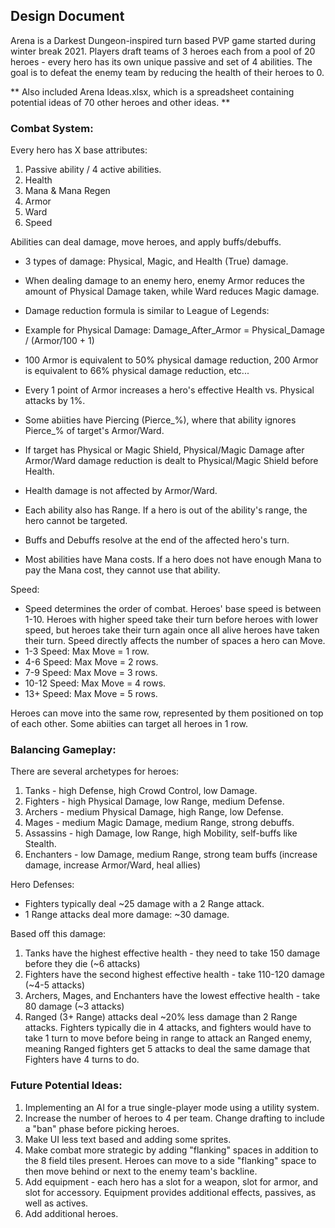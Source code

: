## Design Document

Arena is a Darkest Dungeon-inspired turn based PVP game started during winter break 2021. Players draft teams of 3 heroes each from a pool of 20 heroes - every hero has its own unique passive and set of 4 abilities. The goal is to defeat the enemy team by reducing the health of their heroes to 0. 

** Also included Arena Ideas.xlsx, which is a spreadsheet containing potential ideas of 70 other heroes and other ideas. **

### Combat System:
Every hero has X base attributes:
1. Passive ability / 4 active abilities.
2. Health
3. Mana & Mana Regen
4. Armor
5. Ward
6. Speed

Abilities can deal damage, move heroes, and apply buffs/debuffs. 
- 3 types of damage: Physical, Magic, and Health (True) damage. 
- When dealing damage to an enemy hero, enemy Armor reduces the amount of Physical Damage taken, while Ward reduces Magic damage.
- Damage reduction formula is similar to League of Legends: 
- Example for Physical Damage: Damage_After_Armor = Physical_Damage / (Armor/100 + 1)
- 100 Armor is equivalent to 50% physical damage reduction, 200 Armor is equivalent to 66% physical damage reduction, etc...
- Every 1 point of Armor increases a hero's effective Health vs. Physical attacks by 1%.
- Some abiities have Piercing (Pierce_%), where that ability ignores Pierce_% of target's Armor/Ward.
- If target has Physical or Magic Shield, Physical/Magic Damage after Armor/Ward damage reduction is dealt to Physical/Magic Shield before Health.
- Health damage is not affected by Armor/Ward.
- Each ability also has Range. If a hero is out of the ability's range, the hero cannot be targeted.

- Buffs and Debuffs resolve at the end of the affected hero's turn.

- Most abilities have Mana costs. If a hero does not have enough Mana to pay the Mana cost, they cannot use that ability.

Speed:

- Speed determines the order of combat. Heroes' base speed is between 1-10. Heroes with higher speed take their turn before heroes with lower speed, but heroes take their turn again once all alive heroes have taken their turn. Speed directly affects the number of spaces a hero can Move. 
- 1-3 Speed: Max Move = 1 row.
- 4-6 Speed: Max Move = 2 rows.
- 7-9 Speed: Max Move = 3 rows.
- 10-12 Speed: Max Move = 4 rows.
- 13+ Speed: Max Move = 5 rows.

Heroes can move into the same row, represented by them positioned on top of each other. Some abiities can target all heroes in 1 row.

### Balancing Gameplay:
There are several archetypes for heroes:
1. Tanks - high Defense, high Crowd Control, low Damage.
2. Fighters - high Physical Damage, low Range, medium Defense.
3. Archers - medium Physical Damage, high Range, low Defense.
4. Mages - medium Magic Damage, medium Range, strong debuffs.
5. Assassins - high Damage, low Range, high Mobility, self-buffs like Stealth.
6. Enchanters - low Damage, medium Range, strong team buffs (increase damage, increase Armor/Ward, heal allies)

Hero Defenses:
- Fighters typically deal ~25 damage with a 2 Range attack. 
- 1 Range attacks deal more damage: ~30 damage.

Based off this damage:
1. Tanks have the highest effective health - they need to take 150 damage before they die (~6 attacks)
2. Fighters have the second highest effective health - take 110-120 damage (~4-5 attacks)
3. Archers, Mages, and Enchanters have the lowest effective health - take 80 damage (~3 attacks)
4. Ranged (3+ Range) attacks deal ~20% less damage than 2 Range attacks. Fighters typically die in 4 attacks, and fighters would have to take 1 turn to move before being in range to attack an Ranged enemy, meaning Ranged fighters get 5 attacks to deal the same damage that Fighters have 4 turns to do.


### Future Potential Ideas:
1. Implementing an AI for a true single-player mode using a utility system. 
2. Increase the number of heroes to 4 per team. Change drafting to include a "ban" phase before picking heroes.
3. Make UI less text based and adding some sprites.
4. Make combat more strategic by adding "flanking" spaces in addition to the 8 field tiles present. Heroes can move to a side "flanking" space to then move behind or next to the enemy team's backline.
5. Add equipment - each hero has a slot for a weapon, slot for armor, and slot for accessory. Equipment provides additional effects, passives, as well as actives.
6. Add additional heroes.
